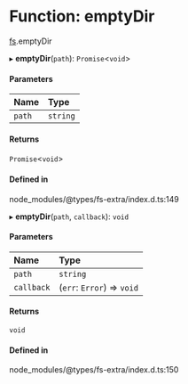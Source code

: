 # Function: emptyDir

[fs](../modules/fs.md).emptyDir

▸ **emptyDir**(`path`): `Promise`<`void`\>

#### Parameters

| Name | Type |
| :------ | :------ |
| `path` | `string` |

#### Returns

`Promise`<`void`\>

#### Defined in

node_modules/@types/fs-extra/index.d.ts:149

▸ **emptyDir**(`path`, `callback`): `void`

#### Parameters

| Name | Type |
| :------ | :------ |
| `path` | `string` |
| `callback` | (`err`: `Error`) => `void` |

#### Returns

`void`

#### Defined in

node_modules/@types/fs-extra/index.d.ts:150
